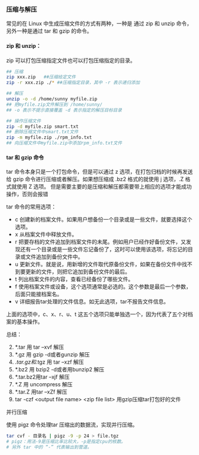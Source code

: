 ### 压缩与解压

常见的在 Linux 中生成压缩文件的方式有两种，一种是 通过 zip 和 unzip 命令，另外一种是通过 tar 和 gzip 的命令。

#### zip 和 unzip：

zip 可以打包压缩指定文件也可以打包压缩指定的目录。

```bash
## 压缩
zip xxx.zip   ##压缩给定文件
zip -r xxx.zip ./* ##压缩指定目录，其中 -r 表示递归添加

## 解压
unzip -o -d /home/sunny myfile.zip 
## 把myfile.zip文件解压到 /home/sunny/
## -o 表示不提示直接覆盖 -d 表示指定的解压目标目录

## 操作压缩文件
zip -d myfile.zip smart.txt
## 删除压缩文件中smart.txt文件
zip -m myfile.zip ./rpm_info.txt
## 向压缩文件中myfile.zip中添加rpm_info.txt文件
```

#### tar 和 gzip 命令

tar 命令本身只是一个打包命令，但是可以通过 z 选项，在打包归档的时候再发送给 gzip 命令进行压缩或者解压。如果想压缩成 .bz2 格式的就使用 j 选项，.Z 格式就使用 Z 选项。 但是需要主要的是压缩和解压都需要带上相应的选项才能成功操作，否则会报错  

tar 命令的常用选项：

- c 创建新的档案文件。如果用户想备份一个目录或是一些文件，就要选择这个选项。
- x 从档案文件中释放文件。
- r 把要存档的文件追加到档案文件的未尾。例如用户已经作好备份文件，又发现还有一个目录或是一些文件忘记备份了，这时可以使用该选项，将忘记的目录或文件追加到备份文件中。
- u 更新文件。就是说，用新增的文件取代原备份文件，如果在备份文件中找不到要更新的文件，则把它追加到备份文件的最后。
- t 列出档案文件的内容，查看已经备份了哪些文件。
- f 使用档案文件或设备，这个选项通常是必选的。这个参数是最后一个参数，后面只能接档案名。
- v 详细报告tar处理的文件信息。如无此选项，tar不报告文件信息。

上面的选项中，c、x、r、u、t 这五个选项只能单独选一个，因为代表了五个对档案的基本操作。  

总结：

2. *.tar 用 tar –xvf 解压
3. *.gz 用 gzip -d或者gunzip 解压
4. *.tar.gz和*.tgz 用 tar –xzf 解压
5. *.bz2 用 bzip2 -d或者用bunzip2 解压
6. *.tar.bz2用tar –xjf 解压
7. *.Z 用 uncompress 解压
8. *.tar.Z 用tar –xZf 解压
9. tar -czf \<output file name\> \<zip file list\> 用gzip压缩tar打包好的文件

并行压缩

使用 pigz 命令处理tar 压缩出的数据流，实现并行压缩。

```bash
tar cvf - 目录名 | pigz -9 -p 24 > file.tgz
# pigz：用法-9是压缩比率比较大，-p是指定cpu的核数。
# 另外 tar 中的 “-” 代表输出到管道。
```

### 
